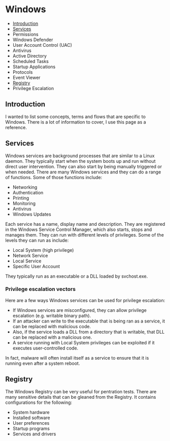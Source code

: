 # Windows

- [Introduction](#introduction)
- [Services](#services)
- Permissions
- Windows Defender
- User Account Control (UAC)
- Antivirus
- Active Directory
- Scheduled Tasks
- Startup Applications
- Protocols
- Event Viewer
- [Registry](#registry)
- Privilege Escalation

## Introduction

I wanted to list some concepts, terms and flows that are specific to Windows. There is a lot of information to cover, I use this page as a reference.

## Services

Windows services are background processes that are similar to a Linux daemon. They typically start when the system boots up and run without direct user intervention. They can also start by being manually triggered or when needed. There are many Windows services and they can do a range of functions. Some of those functions include:

- Networking
- Authentication
- Printing
- Monitoring
- Antivirus
- Windows Updates

Each service has a name, display name and description. They are registered in the Windows Service Control Manager, which also starts, stops and manages them. They can run with different levels of privileges. Some of the levels they can run as include:

- Local System (high privilege)
- Network Service
- Local Service
- Specific User Account

They typically run as an executable or a DLL loaded by svchost.exe.

### Privilege escalation vectors

Here are a few ways Windows services can be used for privilege escalation:

- If Windows services are misconfigured, they can allow privilege escalation (e.g. writable binary path).
- If an attacker can write to the executable that is being ran as a service, it can be replaced with malicious code.
- Also, if the service loads a DLL from a directory that is writable, that DLL can be replaced with a malicious one.
- A service running with Local System privileges can be exploited if it executes user-controlled code.

In fact, malware will often install itself as a service to ensure that it is running even after a system reboot.

## Registry

The Windows Registry can be very useful for pentration tests. There are many sensitive details that can be gleaned from the Registry. It contains configurations for the following:

- System hardware
- Installed software
- User preferences
- Startup programs
- Services and drivers
